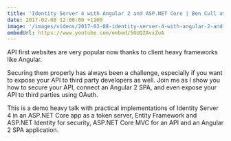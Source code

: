 ```yaml
---
title: 'Identity Server 4 with Angular 2 and ASP.NET Core | Ben Cull at DDD Brisbane'
date: 2017-02-08 12:00:00 +1100
image: '/images/videos/2017-02-08-identity-server-4-with-angular-2-and-asp-net-core-ben-cull-at-ddd-brisbane.jpg'
embedUrl: https://www.youtube.com/embed/5OUQZAvxZuA
---
```


API first websites are very popular now thanks to client heavy frameworks like Angular.

Securing them properly has always been a challenge, especially if you want to expose your API to third party developers as well. Join me as I show you how to secure your API, connect an Angular 2 SPA, and even expose your API to third parties using OAuth.

This is a demo heavy talk with practical implementations of Identity Server 4 in an ASP.NET Core app as a token server, Entity Framework and ASP.NET Identity for security, ASP.NET Core MVC for an API and an Angular 2 SPA application.
